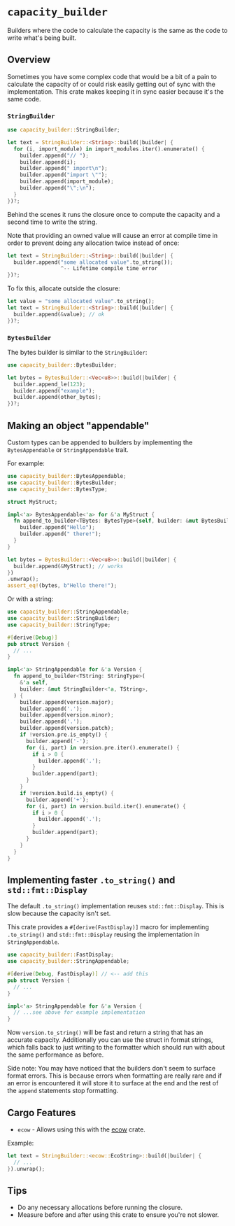 # `capacity_builder`

Builders where the code to calculate the capacity is the same as the code to
write what's being built.

## Overview

Sometimes you have some complex code that would be a bit of a pain to calculate
the capacity of or could risk easily getting out of sync with the
implementation. This crate makes keeping it in sync easier because it's the same
code.

### `StringBuilder`

```rs
use capacity_builder::StringBuilder;

let text = StringBuilder::<String>::build(|builder| {
  for (i, import_module) in import_modules.iter().enumerate() {
    builder.append("// ");
    builder.append(i);
    builder.append(" import\n");
    builder.append("import \"");
    builder.append(import_module);
    builder.append("\";\n");
  }
})?;
```

Behind the scenes it runs the closure once to compute the capacity and a second
time to write the string.

Note that providing an owned value will cause an error at compile time in order
to prevent doing any allocation twice instead of once:

```rs
let text = StringBuilder::<String>::build(|builder| {
  builder.append("some allocated value".to_string());
                 ^-- Lifetime compile time error
})?;
```

To fix this, allocate outside the closure:

```rs
let value = "some allocated value".to_string();
let text = StringBuilder::<String>::build(|builder| {
  builder.append(&value); // ok
})?;
```

### `BytesBuilder`

The bytes builder is similar to the `StringBuilder`:

```rs
use capacity_builder::BytesBuilder;

let bytes = BytesBuilder::<Vec<u8>>::build(|builder| {
  builder.append_le(123);
  builder.append("example");
  builder.append(other_bytes);
})?;
```

## Making an object "appendable"

Custom types can be appended to builders by implementing the `BytesAppendable`
or `StringAppendable` trait.

For example:

```rs
use capacity_builder::BytesAppendable;
use capacity_builder::BytesBuilder;
use capacity_builder::BytesType;

struct MyStruct;

impl<'a> BytesAppendable<'a> for &'a MyStruct {
  fn append_to_builder<TBytes: BytesType>(self, builder: &mut BytesBuilder<'a, TBytes>) {
    builder.append("Hello");
    builder.append(" there!");
  }
}

let bytes = BytesBuilder::<Vec<u8>>::build(|builder| {
  builder.append(&MyStruct); // works
})
.unwrap();
assert_eq!(bytes, b"Hello there!");
```

Or with a string:

```rs
use capacity_builder::StringAppendable;
use capacity_builder::StringBuilder;
use capacity_builder::StringType;

#[derive(Debug)]
pub struct Version {
  // ...
}

impl<'a> StringAppendable for &'a Version {
  fn append_to_builder<TString: StringType>(
    &'a self,
    builder: &mut StringBuilder<'a, TString>,
  ) {
    builder.append(version.major);
    builder.append('.');
    builder.append(version.minor);
    builder.append('.');
    builder.append(version.patch);
    if !version.pre.is_empty() {
      builder.append('-');
      for (i, part) in version.pre.iter().enumerate() {
        if i > 0 {
          builder.append('.');
        }
        builder.append(part);
      }
    }
    if !version.build.is_empty() {
      builder.append('+');
      for (i, part) in version.build.iter().enumerate() {
        if i > 0 {
          builder.append('.');
        }
        builder.append(part);
      }
    }
  }
}
```

## Implementing faster `.to_string()` and `std::fmt::Display`

The default `.to_string()` implementation reuses `std::fmt::Display`. This is
slow because the capacity isn't set.

This crate provides a `#[derive(FastDisplay)]` macro for implementing
`.to_string()` and `std::fmt::Display` reusing the implementation in
`StringAppendable`.

```rs
use capacity_builder::FastDisplay;
use capacity_builder::StringAppendable;

#[derive(Debug, FastDisplay)] // <-- add this
pub struct Version {
  // ...
}

impl<'a> StringAppendable for &'a Version {
  // ...see above for example implementation
}
```

Now `version.to_string()` will be fast and return a string that has an accurate
capacity. Additionally you can use the struct in format strings, which falls
back to just writing to the formatter which should run with about the same
performance as before.

Side note: You may have noticed that the builders don't seem to surface format
errors. This is because errors when formatting are really rare and if an error
is encountered it will store it to surface at the end and the rest of the
`append` statements stop formatting.

## Cargo Features

- `ecow` - Allows using this with the [ecow](https://crates.io/crates/ecow)
  crate.

Example:

```rs
let text = StringBuilder::<ecow::EcoString>::build(|builder| {
  // ...
}).unwrap();
```

## Tips

- Do any necessary allocations before running the closure.
- Measure before and after using this crate to ensure you're not slower.
